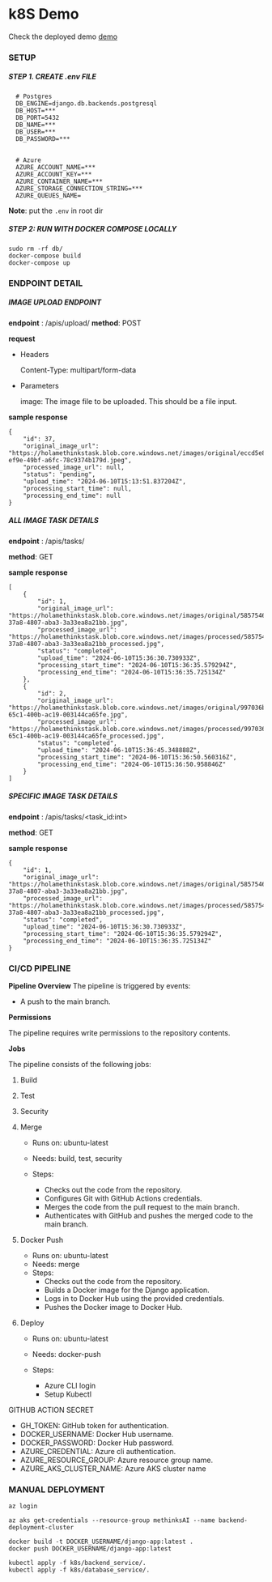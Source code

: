 # k8S Demo

Check the deployed demo [demo](http://68.221.241.38:5000/)

### SETUP 

##### STEP 1. CREATE .env FILE 

```
  # Postgres
  DB_ENGINE=django.db.backends.postgresql
  DB_HOST=***
  DB_PORT=5432
  DB_NAME=***
  DB_USER=***
  DB_PASSWORD=***
  

  # Azure
  AZURE_ACCOUNT_NAME=***
  AZURE_ACCOUNT_KEY=***
  AZURE_CONTAINER_NAME=***
  AZURE_STORAGE_CONNECTION_STRING=***
  AZURE_QUEUES_NAME=
```

**Note**: put the `.env` in root dir


##### STEP 2: RUN WITH DOCKER COMPOSE LOCALLY

```
sudo rm -rf db/
docker-compose build
docker-compose up
```


### ENDPOINT DETAIL

##### IMAGE UPLOAD ENDPOINT 

**endpoint** : /apis/upload/
**method**: POST

**request**
- Headers

    Content-Type: multipart/form-data

- Parameters
    
    image: The image file to be uploaded. This should be a file input.



**sample response**

```
{
    "id": 37,
    "original_image_url": "https://holamethinkstask.blob.core.windows.net/images/original/eccd5e89-ef9e-49bf-a6fc-78c9374b179d.jpeg",
    "processed_image_url": null,
    "status": "pending",
    "upload_time": "2024-06-10T15:13:51.837204Z",
    "processing_start_time": null,
    "processing_end_time": null
}
```


##### ALL IMAGE TASK DETAILS
**endpoint** : /apis/tasks/

**method**: GET

**sample response**
```
[
    {
        "id": 1,
        "original_image_url": "https://holamethinkstask.blob.core.windows.net/images/original/58575466-37a8-4807-aba3-3a33ea8a21bb.jpg",
        "processed_image_url": "https://holamethinkstask.blob.core.windows.net/images/processed/58575466-37a8-4807-aba3-3a33ea8a21bb_processed.jpg",
        "status": "completed",
        "upload_time": "2024-06-10T15:36:30.730933Z",
        "processing_start_time": "2024-06-10T15:36:35.579294Z",
        "processing_end_time": "2024-06-10T15:36:35.725134Z"
    },
    {
        "id": 2,
        "original_image_url": "https://holamethinkstask.blob.core.windows.net/images/original/997036b3-65c1-400b-ac19-003144ca65fe.jpg",
        "processed_image_url": "https://holamethinkstask.blob.core.windows.net/images/processed/997036b3-65c1-400b-ac19-003144ca65fe_processed.jpg",
        "status": "completed",
        "upload_time": "2024-06-10T15:36:45.348888Z",
        "processing_start_time": "2024-06-10T15:36:50.560316Z",
        "processing_end_time": "2024-06-10T15:36:50.958846Z"
    }
]

```


##### SPECIFIC IMAGE TASK DETAILS
**endpoint** : /apis/tasks/<task_id:int>

**method**: GET

**sample response**

```
{
    "id": 1,
    "original_image_url": "https://holamethinkstask.blob.core.windows.net/images/original/58575466-37a8-4807-aba3-3a33ea8a21bb.jpg",
    "processed_image_url": "https://holamethinkstask.blob.core.windows.net/images/processed/58575466-37a8-4807-aba3-3a33ea8a21bb_processed.jpg",
    "status": "completed",
    "upload_time": "2024-06-10T15:36:30.730933Z",
    "processing_start_time": "2024-06-10T15:36:35.579294Z",
    "processing_end_time": "2024-06-10T15:36:35.725134Z"
}
```

### CI/CD PIPELINE 

**Pipeline Overview**
The pipeline is triggered by events:

- A push to the main branch.

**Permissions**

The pipeline requires write permissions to the repository contents.

**Jobs**

The pipeline consists of the following jobs:


1. Build
2. Test
3. Security
4. Merge

    - Runs on: ubuntu-latest
    - Needs: build, test, security
    - Steps:
        
        - Checks out the code from the repository.
        - Configures Git with GitHub Actions credentials.
        - Merges the code from the pull request to the main branch.
        - Authenticates with GitHub and pushes the merged code to the main branch.
5. Docker Push

    - Runs on: ubuntu-latest
    - Needs: merge
    - Steps:
        - Checks out the code from the repository.
        - Builds a Docker image for the Django application.
        - Logs in to Docker Hub using the provided credentials.
        - Pushes the Docker image to Docker Hub.


6. Deploy
    - Runs on: ubuntu-latest
    - Needs: docker-push
    - Steps:

        - Azure CLI login
        - Setup Kubectl 




GITHUB ACTION SECRET

- GH_TOKEN: GitHub token for authentication.
- DOCKER_USERNAME: Docker Hub username.
- DOCKER_PASSWORD: Docker Hub password.
- AZURE_CREDENTIAL: Azure cli authentication.
- AZURE_RESOURCE_GROUP: Azure resource group name.
- AZURE_AKS_CLUSTER_NAME: Azure AKS cluster name




### MANUAL DEPLOYMENT 


```
az login 

az aks get-credentials --resource-group methinksAI --name backend-deployment-cluster

docker build -t DOCKER_USERNAME/django-app:latest .
docker push DOCKER_USERNAME/django-app:latest

kubectl apply -f k8s/backend_service/.
kubectl apply -f k8s/database_service/.
```



